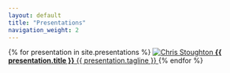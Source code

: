 ```yaml
---
layout: default
title: "Presentations"
navigation_weight: 2
---
```


{% for presentation in site.presentations %}
<a href="{{ presentation.url }} " class="image-text-link">
  <img src="{{ presentation.thumbnail }}" alt="Chris Stoughton">
  <span> **{{ presentation.title }}**  {{ presentation.tagline }} </span>
</a>
{% endfor %}



